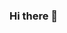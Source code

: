 ### Hi there 👋

<!--
**vinaya563/vinaya563** is a ✨ _special_ ✨ repository because its `README.md` (this file) appears on your GitHub profile.

I am a cpp programmer, a front-end developer, and a tech enthusiast🤔.


- 🌱 I’m currently learning Full Stack Development
- 👯 I’m looking to collaborate on Front end projects
- 😄 Pronouns: She/Her
- ⚡ Fun fact: I have broken humor

Languages and Tools :
![image](https://github.com/vinaya563/vinaya563/assets/91210199/10a91ae8-a962-453a-a495-fb93c5799fb6)
![image](https://github.com/vinaya563/vinaya563/assets/91210199/f8c79353-490f-445a-84d0-4315208cee47)
![image](https://github.com/vinaya563/vinaya563/assets/91210199/7cb5ea1d-1097-47f9-8d56-901402622590)
![image](https://github.com/vinaya563/vinaya563/assets/91210199/c8491924-b0df-4123-bc9d-813d8d31afce)
![image](https://github.com/vinaya563/vinaya563/assets/91210199/285ef42b-799c-42fd-9694-9699e4e10281)





